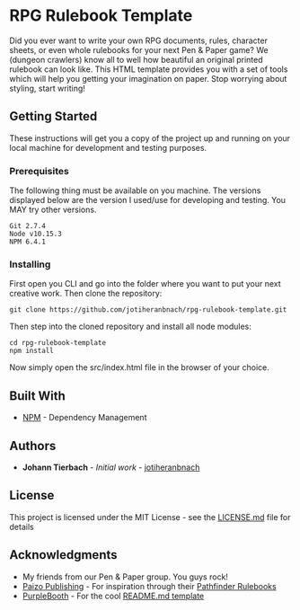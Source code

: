 # RPG Rulebook Template

Did you ever want to write your own RPG documents, rules, character sheets, or even
whole rulebooks for your next Pen & Paper game? We (dungeon crawlers) know all to well
how beautiful an original printed rulebook can look like. This HTML template provides
you with a set of tools which will help you getting your imagination on paper. Stop
worrying about styling, start writing!

## Getting Started

These instructions will get you a copy of the project up and running on your local
machine for development and testing purposes.

### Prerequisites

The following thing must be available on you machine. The versions displayed below are the version I used/use for developing and testing. You MAY try other versions.

```
Git 2.7.4
Node v10.15.3
NPM 6.4.1
```

### Installing

First open you CLI and go into the folder where you want to put your next creative work.
Then clone the repository:

```
git clone https://github.com/jotiheranbnach/rpg-rulebook-template.git
```

Then step into the cloned repository and install all node modules:

```
cd rpg-rulebook-template
npm install
```

Now simply open the src/index.html file in the browser of your choice.

## Built With

* [NPM](https://www.npmjs.com) - Dependency Management

## Authors

* **Johann Tierbach** - *Initial work* - [jotiheranbnach](https://github.com/jotiheranbnach)

## License

This project is licensed under the MIT License - see the [LICENSE.md](LICENSE.md) file for details

## Acknowledgments

* My friends from our Pen & Paper group. You guys rock!
* [Paizo Publishing](https://paizo.com/) - For inspiration through their [Pathfinder Rulebooks](https://paizo.com/pathfinder)
* [PurpleBooth](https://gist.github.com/PurpleBooth) - For the cool [README.md template](https://gist.github.com/PurpleBooth/109311bb0361f32d87a2)
